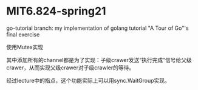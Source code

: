 # MIT6.824-spring21
go-tutorial branch: my implementation of golang tutorial "A Tour of Go"'s final exercise

使用Mutex实现

其中添加所有的channel都是为了实现：子级crawer发送“执行完成”信号给父级crawer，从而实现父级crawer对子级crawler的等待。

经过lecture中的指点，这个功能实际上可以用sync.WaitGroup实现。
